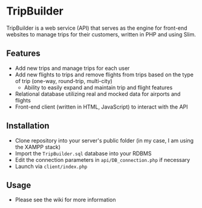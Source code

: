 # TripBuilder
TripBuilder is a web service (API) that serves as the engine for front-end websites to manage trips for their customers, written in PHP and using Slim.

## Features
* Add new trips and manage trips for each user
* Add new flights to trips and remove flights from trips based on the type of trip (one-way, round-trip, multi-city)
   * Ability to easily expand and maintain trip and flight features
* Relational database utilizing real and mocked data for airports and flights
* Front-end client (written in HTML, JavaScript) to interact with the API

## Installation
* Clone repository into your server's public folder (in my case, I am using the XAMPP stack)
* Import the `TripBuilder.sql` database into your RDBMS
* Edit the connection parameters in `api/DB_connection.php` if necessary
* Launch via `client/index.php`

## Usage
* Please see the wiki for more information
